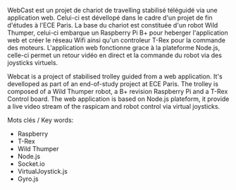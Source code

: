 WebCast est un projet de chariot de travelling stabilisé téléguidé via une application web. Celui-ci est dévellopé dans le cadre d'un projet de fin d'études à l'ECE Paris. La base du chariot est constituée d'un robot Wild Thumper, celui-ci embarque un Raspberry Pi B+ pour heberger l'application web et créer le réseau Wifi ainsi qu'un controleur T-Rex pour la commande des moteurs. L'application web fonctionne grace à la plateforme Node.js, celle-ci permet un retour vidéo en direct et la commande du robot via des joysticks virtuels.

Webcat is a project of stabilised trolley guided from a web application. It's develloped as part of an end-of-study project at ECE Paris. The trolley is composed of a Wild Thumper robot, a B+ revision Raspberry Pi and a T-Rex Control board. The web application is based on Node.js plateform, it provide a live video stream of the raspicam and robot control via virtual joysticks.

Mots clés / Key words:

- Raspberry
- T-Rex
- Wild Thumper
- Node.js
- Socket.io
- VirtualJoystick.js
- Gyro.js
